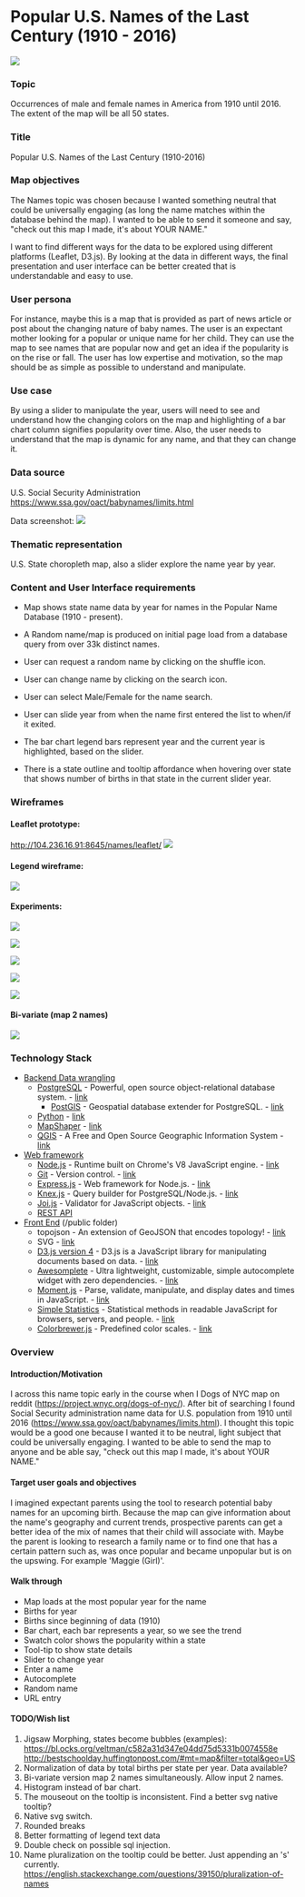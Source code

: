 # Popular U.S. Names of the Last Century (1910 - 2016)

![](http://storage2.static.itmages.com/i/17/0911/h_1505100561_8959476_b8f21c9727.png "")

### Topic

Occurrences of male and female names in America from 1910 until 2016. The extent of the map will be all 50 states.

### Title

Popular U.S. Names of the Last Century (1910-2016)

### Map objectives

The Names topic was chosen because I wanted something neutral that could be universally engaging (as long the name matches within the database behind the map). I wanted to be able to send it someone and say, "check out this map I made, it's about YOUR NAME."

I want to find different ways for the data to be explored using different platforms (Leaflet, D3.js). By looking at the data in different ways, the final presentation and user interface can be better created that is understandable and easy to use.

### User persona

For instance, maybe this is a map that is provided as part of news article or post about the changing nature of baby names. The user is an expectant mother looking for a popular or unique name for her child. They can use the map to see names that are popular now and get an idea if the popularity is on the rise or fall. The user has low expertise and motivation, so the map should be as simple as possible to understand and manipulate.

### Use case

By using a slider to manipulate the year, users will need to see and understand how the changing colors on the map and highlighting of a bar chart column signifies popularity over time. Also, the user needs to understand that the map is dynamic for any name, and that they can change it.

### Data source

U.S. Social Security Administration
https://www.ssa.gov/oact/babynames/limits.html

Data screenshot:
![](http://storage9.static.itmages.com/i/17/0828/h_1503960370_4537145_c3520122ac.png "")

### Thematic representation

U.S. State choropleth map, also a slider explore the name year by year.

### Content and User Interface requirements

* Map shows state name data by year for names in the Popular Name Database (1910 - present).

* A Random name/map is produced on initial page load from a database query from over 33k distinct names.

* User can request a random name by clicking on the shuffle icon.

* User can change name by clicking on the search icon.

* User can select Male/Female for the name search.

* User can slide year from when the name first entered the list to when/if it exited.

* The bar chart legend bars represent year and the current year is highlighted, based on the slider.

* There is a state outline and tooltip affordance when hovering over state that shows number of births in that state in the current slider year.

### Wireframes

#### Leaflet prototype:

http://104.236.16.91:8645/names/leaflet/
![](http://storage3.static.itmages.com/i/17/0911/h_1505101581_7314008_10493da923.png "")

#### Legend wireframe:

![](http://storage3.static.itmages.com/i/17/0911/h_1505097386_1540974_fef790703f.png "")

#### Experiments:

![](http://storage2.static.itmages.com/i/17/0911/h_1505096535_3247971_aa76d0e156.png "")

![](http://storage3.static.itmages.com/i/17/0911/h_1505096576_9497553_1b96437af9.png "")

![](http://storage1.static.itmages.com/i/17/0911/h_1505096986_5526102_dbae722e6d.png "")

![](http://storage3.static.itmages.com/i/17/0911/h_1505097046_2645969_c83f97308e.png "")

![](http://storage5.static.itmages.com/i/17/0911/h_1505097554_9759760_2522635eb1.png "")

#### Bi-variate (map 2 names)

![](http://storage1.static.itmages.com/i/17/0911/h_1505096468_4092358_b48c0cd0bd.png "")

###  Technology Stack

* [Backend Data wrangling](#backend)
  * [PostgreSQL](#install-postgresql) - Powerful, open source object-relational database system. - [link](https://www.postgresql.org/)
    * [PostGIS](#install-postgis) - Geospatial database extender for PostgreSQL. - [link](http://postgis.net/)
  * [Python](#python) - [link](https://www.python.org/)
  * [MapShaper]() - [link](http://mapshaper.org/)
  * [QGIS]() - A Free and Open Source Geographic Information System - [link](http://www.qgis.org/)
* [Web framework](#web-framework)
  * [Node.js](#install-node) - Runtime built on Chrome's V8 JavaScript engine. - [link](https://nodejs.org/)
  * [Git](#git) - Version control. - [link](https://git-scm.com/)
  * [Express.js](#express) - Web framework for Node.js. - [link](https://expressjs.com/)
  * [Knex.js](#knex) - Query builder for PostgreSQL/Node.js. - [link](http://knexjs.org/)
  * [Joi.js](#joi) - Validator for JavaScript objects. - [link](http://mongoosejs.com/)
  * [REST API](#rest-api)
* [Front End](#front-end) (/public folder)
  * topojson - An extension of GeoJSON that encodes topology! - [link](https://github.com/topojson/topojson)
  * SVG - [link](https://en.wikipedia.org/wiki/Scalable_Vector_Graphics)
  * [D3.js version 4](#d3js) - D3.js is a JavaScript library for manipulating documents based on data. - [link](https://d3js.org/)
  * [Awesomplete](#d3js) - Ultra lightweight, customizable, simple autocomplete widget with zero dependencies. - [link](http://leaverou.github.io/awesomplete/)
  * [Moment.js]() - Parse, validate, manipulate, and display dates and times in JavaScript. - [link](https://momentjs.com/)
  * [Simple Statistics]() - Statistical methods in readable JavaScript for browsers, servers, and people. - [link](https://simplestatistics.org/)
  * [Colorbrewer.js]() - Predefined color scales. - [link](https://bl.ocks.org/mbostock/5577023)

### Overview

#### Introduction/Motivation

I across this name topic early in the course when I Dogs of NYC map on reddit (https://project.wnyc.org/dogs-of-nyc/). After bit of searching I found Social Security administration name data for U.S. population from 1910 until 2016 (https://www.ssa.gov/oact/babynames/limits.html). I thought this topic would be a good one because I wanted it to be neutral, light subject that could be universally engaging. I wanted to be able to send the map to anyone and be able say, "check out this map I made, it's about YOUR NAME."

#### Target user goals and objectives

I imagined expectant parents using the tool to research potential baby names for an upcoming birth. Because the map can give information about the name's geography and current trends, prospective parents can get a better idea of the mix of names that their child will associate with. Maybe the parent is looking to research a family name or to find one that has a certain pattern such as, was once popular and became unpopular but is on the upswing. For example 'Maggie (Girl)'.

#### Walk through

* Map loads at the most popular year for the name
* Births for year
* Births since beginning of data (1910)
* Bar chart, each bar represents a year, so we see the trend
* Swatch color shows the popularity within a state
* Tool-tip to show state details
* Slider to change year
* Enter a name
* Autocomplete
* Random name
* URL entry

#### TODO/Wish list

1. Jigsaw Morphing, states become bubbles (examples):
https://bl.ocks.org/veltman/c582a31d347e04dd75d5331b0074558e
http://bestschoolday.huffingtonpost.com/#mt=map&filter=total&geo=US
2. Normalization of data by total births per state per year. Data available?
3. Bi-variate version map 2 names simultaneously. Allow input 2 names.
4. Histogram instead of bar chart.
5. The mouseout on the tooltip is inconsistent. Find a better svg native tooltip?
6. Native svg switch.
7. Rounded breaks
8. Better formatting of legend text data
9. Double check on possible sql injection.
10. Name pluralization on the tooltip could be better. Just appending an 's' currently.
https://english.stackexchange.com/questions/39150/pluralization-of-names
